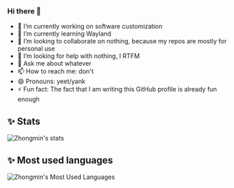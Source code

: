 ### Hi there 👋

- 🔭 I’m currently working on software customization
- 🌱 I’m currently learning Wayland
- 👯 I’m looking to collaborate on nothing, because my repos are mostly for personal use 
- 🤔 I’m looking for help with nothing, I RTFM
- 💬 Ask me about whatever
- 📫 How to reach me: don't
- 😄 Pronouns: yeet/yank
- ⚡ Fun fact: The fact that I am writing this GitHub profile is already fun enough

## ✨ Stats 

![Zhongmin's stats](https://github-readme-stats.vercel.app/api?username=zhongminlin&show_icons=true&theme=transparent&include_all_commits=true)

## ✨ Most used languages

![Zhongmin's Most Used Languages](https://github-readme-stats.vercel.app/api/top-langs/?username=zhongminlin&theme=transparent&layout=compact&hide=HTML)
